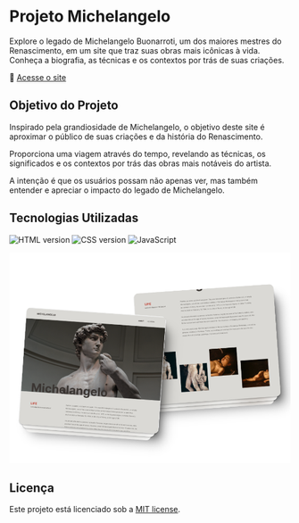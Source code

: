 # Projeto Michelangelo

Explore o legado de Michelangelo Buonarroti, um dos maiores mestres do Renascimento, em um site que traz suas obras mais icônicas à vida. Conheça a biografia, as técnicas e os contextos por trás de suas criações.

🔗 <a href="https://michelangelo.vercel.app/">Acesse o site</a>


## Objetivo do Projeto
Inspirado pela grandiosidade de Michelangelo, o objetivo deste site é aproximar o público de suas criações e da história do Renascimento. 

Proporciona uma viagem através do tempo, revelando as técnicas, os significados e os contextos por trás das obras mais notáveis do artista. 

A intenção é que os usuários possam não apenas ver, mas também entender e apreciar o impacto do legado de Michelangelo.

## Tecnologias Utilizadas

<p>
	<img alt="HTML version" src="https://img.shields.io/static/v1?label=HTML&message=5&color=18181B&labelColor=E34F26">
	<img alt="CSS version" src="https://img.shields.io/static/v1?label=CSS&message=3&color=18181B&labelColor=1572B6">
	<img alt="JavaScript" src="https://img.shields.io/static/v1?label=JavaScript&message=ES6%2B&color=18181B&labelColor=F7DF1E">
	<br>
</p>


<img src="assets/images/mockup.png">


## Licença
Este projeto está licenciado sob a [MIT license](https://opensource.org/licenses/MIT).
